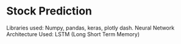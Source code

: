 # Stock Prediction
Libraries used: Numpy, pandas, keras, plotly dash.
Neural Network Architecture Used: LSTM (Long Short Term Memory)
